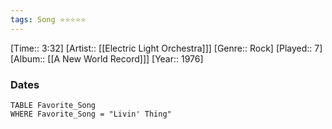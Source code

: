 ```yaml
---
tags: Song ⭐⭐⭐⭐⭐ 
---
```

[Time:: 3:32]
[Artist:: [[Electric Light Orchestra]]]
[Genre:: Rock]
[Played:: 7]
[Album:: [[A New World Record]]]
[Year:: 1976]
### Dates
````dataview
TABLE Favorite_Song
WHERE Favorite_Song = "Livin' Thing"
````